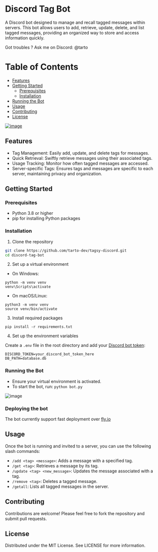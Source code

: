 # Discord Tag Bot

A Discord bot designed to manage and recall tagged messages within servers. This bot allows users to add, retrieve, update, delete, and list tagged messages, providing an organized way to store and access information quickly.

Got troubles ? Ask me on Discord: @tarto

# Table of Contents

- [Features](#features)
- [Getting Started](#getting-started)
  - [Prerequisites](#prerequisites)
  - [Installation](#installation)
- [Running the Bot](#running-the-bot)
- [Usage](#usage)
- [Contributing](#contributing)
- [License](#license)

[![image](https://github.com/tarto-dev/tagsy-discord/assets/1745200/7d305ecd-1edb-4bf9-9693-5afc7fd7e32e)](https://discord.com/oauth2/authorize?client_id=1224771846247809156&permissions=8&scope=bot)


## Features

- Tag Management: Easily add, update, and delete tags for messages.
- Quick Retrieval: Swiftly retrieve messages using their associated tags.
- Usage Tracking: Monitor how often tagged messages are accessed.
- Server-specific Tags: Ensures tags and messages are specific to each server, maintaining privacy and organization.

## Getting Started
### Prerequisites

- Python 3.8 or higher
- pip for installing Python packages

### Installation

1. Clone the repository
```bash
git clone https://github.com/tarto-dev/tagsy-discord.git
cd discord-tag-bot
```
2. Set up a virtual environment

  - On Windows:
```shell
python -m venv venv
venv\Scripts\activate
```
  - On macOS/Linux:
```shell
python3 -m venv venv
source venv/bin/activate
```

3. Install required packages

`pip install -r requirements.txt`

4. Set up the environment variables

Create a `.env` file in the root directory and add your [Discord bot token](https://discord.com/developers/docs/quick-start/getting-started#step-1-creating-an-app):
```
DISCORD_TOKEN=your_discord_bot_token_here
DB_PATH=database.db
```

### Running the Bot
- Ensure your virtual environment is activated.
- To start the bot, run:
`python bot.py`

![image](https://github.com/tarto-dev/tagsy-discord/assets/1745200/252c516d-82de-45f5-a164-cceb023c9db3)

### Deploying the bot
The bot currently support fast deployment over [fly.io](https://fly.io)

## Usage
Once the bot is running and invited to a server, you can use the following slash commands:

- `/add <tag> <message>`: Adds a message with a specified tag.
- `/get <tag>`: Retrieves a message by its tag.
- `/update <tag> <new_message>`: Updates the message associated with a tag.
- `/remove <tag>`: Deletes a tagged message.
- `/getall`: Lists all tagged messages in the server.

## Contributing

Contributions are welcome! Please feel free to fork the repository and submit pull requests.

## License

Distributed under the MIT License. See LICENSE for more information.
